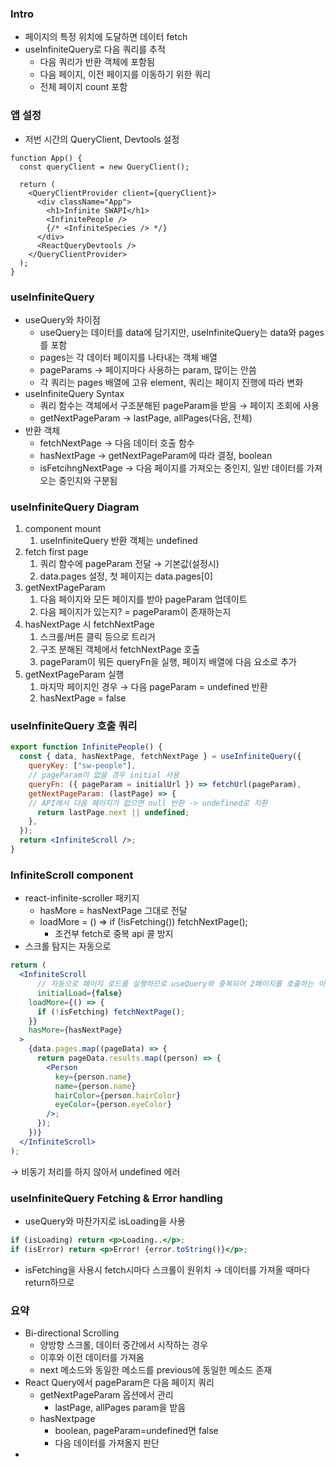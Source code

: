 ### Intro

- 페이지의 특정 위치에 도달하면 데이터 fetch
- useInfiniteQuery로 다음 쿼리를 추적
    - 다음 쿼리가 반환 객체에 포함됨
    - 다음 페이지, 이전 페이지를 이동하기 위한 쿼리
    - 전체 페이지 count 포함

### 앱 설정

- 저번 시간의 QueryClient, Devtools 설정

```
function App() {
  const queryClient = new QueryClient();

  return (
    <QueryClientProvider client={queryClient}>
      <div className="App">
        <h1>Infinite SWAPI</h1>
        <InfinitePeople />
        {/* <InfiniteSpecies /> */}
      </div>
      <ReactQueryDevtools />
    </QueryClientProvider>
  );
}
```

### useInfiniteQuery

- useQuery와 차이점
    - useQuery는 데이터를 data에 담기지만, useInfiniteQuery는 data와 pages를 포함
    - pages는 각 데이터 페이지를 나타내는 객체 배열
    - pageParams → 페이지마다 사용하는 param, 많이는 안씀
    - 각 쿼리는 pages 배열에 고유 element, 쿼리는 페이지 진행에 따라 변화
- useInfiniteQuery Syntax
    - 쿼리 함수는 객체에서 구조분해된 pageParam을 받음 → 페이지 조회에 사용
    - getNextPageParam → lastPage, allPages(다음, 전체)
- 반환 객체
    - fetchNextPage → 다음 데이터 호출 함수
    - hasNextPage → getNextPageParam에 따라 결정, boolean
    - isFetcihngNextPage → 다음 페이지를 가져오는 중인지, 일반 데이터를 가져오는 중인지와 구분됨

### useInfiniteQuery Diagram

1. component mount
    1. useInfiniteQuery 반환 객체는 undefined
2. fetch first page
    1. 쿼리 함수에 pageParam 전달 → 기본값(설정시)
    2. data.pages 설정, 첫 페이지는 data.pages[0]
3. getNextPageParam
    1. 다음 페이지와 모든 페이지를 받아 pageParam 업데이트
    2. 다음 페이지가 있는지? = pageParam이 존재하는지
4. hasNextPage 시 fetchNextPage
    1. 스크롤/버튼 클릭 등으로 트리거
    2. 구조 분해된 객체에서 fetchNextPage 호출
    3. pageParam이 뭐든 queryFn을 실행, 페이지 배열에 다음 요소로 추가
5. getNextPageParam 실행
    1. 마지막 페이지인 경우 → 다음 pageParam = undefined 반환
    2. hasNextPage = false

### useInfiniteQuery 호출 쿼리

```jsx
export function InfinitePeople() {
  const { data, hasNextPage, fetchNextPage } = useInfiniteQuery({
    queryKey: ["sw-people"],
    // pageParam이 없을 경우 initial 사용
    queryFn: ({ pageParam = initialUrl }) => fetchUrl(pageParam),
    getNextPageParam: (lastPage) => {
    // API에서 다음 페이지가 없으면 null 반환 -> undefined로 치환
      return lastPage.next || undefined;
    },
  });
  return <InfiniteScroll />;
}
```

### InfiniteScroll component

- react-infinite-scroller 패키지
    - hasMore = hasNextPage 그대로 전달
    - loadMore = () ⇒ if (!isFetching()) fetchNextPage();
        - 조건부 fetch로 중복 api 콜 방지
- 스크롤 탐지는 자동으로

```jsx
return (
  <InfiniteScroll
	  // 자동으로 페이지 로드를 실행하므로 useQuery와 중복되어 2페이지를 호출하는 이슈
	  initialLoad={false}
    loadMore={() => {
      if (!isFetching) fetchNextPage();
    }}
    hasMore={hasNextPage}
  >
    {data.pages.map((pageData) => {
      return pageData.results.map((person) => {
        <Person
          key={person.name}
          name={person.name}
          hairColor={person.hairColor}
          eyeColor={person.eyeColor}
        />;
      });
    })}
  </InfiniteScroll>
);
```

→ 비동기 처리를 하지 않아서 undefined 에러

### useInfiniteQuery Fetching & Error handling

- useQuery와 마찬가지로 isLoading을 사용

```jsx
if (isLoading) return <p>Loading..</p>;
if (isError) return <p>Error! {error.toString()}</p>;
```

- isFetching을 사용시 fetch시마다 스크롤이 원위치 → 데이터를 가져올 때마다 return하므로

### 요약

- Bi-directional Scrolling
    - 양방향 스크롤, 데이터 중간에서 시작하는 경우
    - 이후와 이전 데이터를 가져옴
    - next 메소드와 동일한 메소드를 previous에 동일한 메소드 존재
- React Query에서 pageParam은 다음 페이지 쿼리
    - getNextPageParam 옵션에서 관리
        - lastPage, allPages param을 받음
    - hasNextpage
        - boolean, pageParam=undefined면 false
        - 다음 데이터를 가져올지 판단
-
